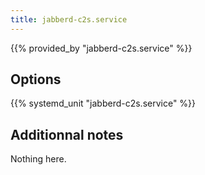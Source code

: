 ```yaml
---
title: jabberd-c2s.service
---
```


{{% provided_by "jabberd-c2s.service" %}}

## Options

{{% systemd_unit "jabberd-c2s.service" %}}

## Additionnal notes

Nothing here.